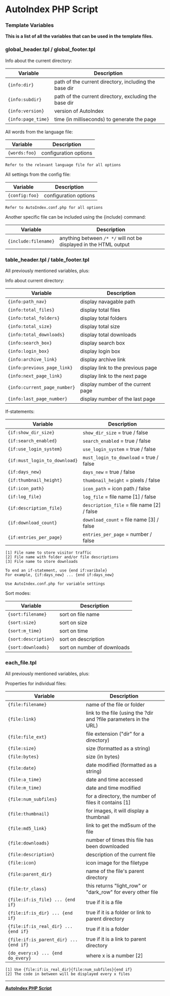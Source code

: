 # AutoIndex PHP Script

### Template Variables

**This is a list of all the variables that can be used in the template files.**

### global_header.tpl / global_footer.tpl

Info about the current directory:

| Variable           | Description                                           |
| ------------------ | ----------------------------------------------------- |
| `{info:dir}`       | path of the current directory, including the base dir |
| `{info:subdir}`    | path of the current directory, excluding the base dir |
| `{info:version}`   | version of AutoIndex                                  |
| `{info:page_time}` | time (in milliseconds) to generate the page           |

All words from the language file:

| Variable      | Description      |
| ------------- | ---------------- |
| `{words:foo}` | configuration options |

	Refer to the relevant language file for all options

All settings from the config file:

| Variable       | Description           |
| -------------- | --------------------- |
| `{config:foo}` | configuration options |

	Refer to AutoIndex.conf.php for all options

Another specific file can be included using the {include} command:

| Variable             | Description                                                       |
| -------------------- | ----------------------------------------------------------------- |
| `{include:filename}` | anything between `/* */` will not be displayed in the HTML output |

### table_header.tpl / table_footer.tpl

All previously mentioned variables, plus:

Info about current directory:

| Variable                     | Description                        |
| ---------------------------- | ---------------------------------- |
| `{info:path_nav}`            | display navagable path             |
| `{info:total_files}`         | display total files                |
| `{info:total_folders}`       | display total folders              |
| `{info:total_size}`          | display total size                 |
| `{info:total_downloads}`     | display total downloads            |
| `{info:search_box}`          | display search box                 |
| `{info:login_box}`           | display login box                  |
| `{info:archive_link}`        | display archive link               |
| `{info:previous_page_link}`  | display link to the previous page  |
| `{info:next_page_link}`      | display link to the next page      |
| `{info:current_page_number}` | display number of the current page |
| `{info:last_page_number}`    | display number of the last page    |

If-statements:

| Variable                      | Description                                |
| ----------------------------- | ------------------------------------------ |
| `{if:show_dir_size}`          | `show_dir_size` = true / false             |
| `{if:search_enabled}`         | `search_enabled` = true / false            |
| `{if:use_login_system}`       | `use_login_system` = true / false          |
| `{if:must_login_to_download}` | `must_login_to_download` = true / false    |
| `{if:days_new}`               | `days_new` = true / false                  |
| `{if:thumbnail_height}`       | `thumbnail_height` = pixels / false        |
| `{if:icon_path}`              | `icon_path` = icon path / false            |
| `{if:log_file}`               | `log_file` = file name [1] / false         |
| `{if:description_file}`       | `description_file` = file name [2] / false |
| `{if:download_count}`         | `download_count` = file name [3] / false   |
| `{if:entries_per_page}`       | `entries_per_page` = number / false        |

	[1] File name to store visitor traffic
	[2] File name with folder and/or file descriptions
	[3] File name to store downloads
 	
	To end an if-statement, use {end if:varibale}
	For example, {if:days_new} ... {end if:days_new}

	Use AutoIndex.conf.php for variable settings

Sort modes:

| Variable             | Description                 |
| -------------------- | --------------------------- |
| `{sort:filename}`    | sort on file name           |
| `{sort:size}`        | sort on size                |
| `{sort:m_time}`      | sort on time                |
| `{sort:description}` | sort on description         |
| `{sort:downloads}`   | sort on number of downloads |

### each_file.tpl

All previously mentioned variables, plus:

Properties for individual files:

| Variable                               | Description                                                       |
| -------------------------------------- | ----------------------------------------------------------------- |
| `{file:filename}`                      | name of the file or folder                                        |
| `{file:link}`                          | link to the file (using the ?dir and ?file parameters in the URL) |
| `{file:file_ext}`                      | file extension ("dir" for a directory)                            |
| `{file:size}`                          | size (formatted as a string)                                      |
| `{file:bytes}`                         | size (in bytes)                                                   |
| `{file:date}`                          | date modified (formatted as a string)                             |
| `{file:a_time}`                        | date and time accessed                                            |
| `{file:m_time}`                        | date and time modified                                            |
| `{file:num_subfiles}`                  | for a directory, the number of files it contains [1]	             |
| `{file:thumbnail}`                     | for images, it will display a thumbnail                           |
| `{file:md5_link}`                      | link to get the md5sum of the file                                |
| `{file:downloads}`                     | number of times this file has been downloaded                     |
| `{file:description}`                   | description of the current file                                   |
| `{file:icon}`                          | icon image for the filetype                                       |
| `{file:parent_dir}`                    | name of the file's parent directory                               |
| `{file:tr_class}`                      | this returns "light_row" or "dark_row" for every other file       |
| `{file:if:is_file} ... {end if}`       | true if it is a file                                              |
| `{file:if:is_dir} ... {end if}`        | true if it is a folder or link to parent directory                |
| `{file:if:is_real_dir} ... {end if}`   | true if it is a folder                                            |
| `{file:if:is_parent_dir} ... {end if}` | true if it is a link to parent directory                          |
| `{do_every:x} ... {end do_every}`      | where x is a number [2]                                           |

	[1] Use {file:if:is_real_dir}{file:num_subfiles}{end if}
	[2] The code in between will be displayed every x files

---

**[AutoIndex PHP Script](https://github.com/hostflux/AutoIndex)**
